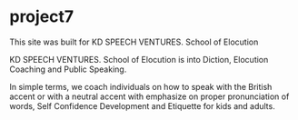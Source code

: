 # project7

This site was built for KD SPEECH VENTURES. School of Elocution 

KD SPEECH VENTURES. School of Elocution is into Diction, Elocution Coaching and Public Speaking.

In simple terms, we coach individuals on how to speak with the British accent or with a neutral accent with emphasize on proper pronunciation of words, Self Confidence Development and Etiquette for kids and adults.
